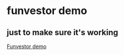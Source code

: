 # funvestor demo

## just to make sure it's working

[Funvestor demo](https://corobox.github.io/funvestor/src/web.blade.html)
